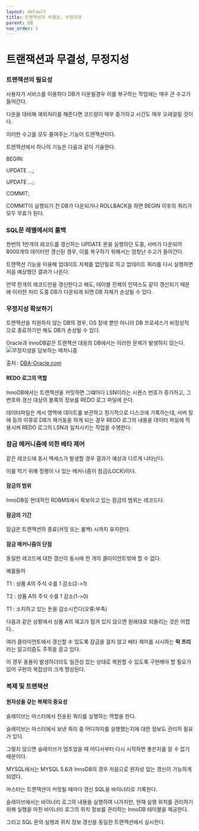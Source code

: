 ```yaml
---
layout: default
title: 트랜잭션과 무결성, 무정지성
parent: DB
nav_order: 5
---
```


# 트랜잭션과 무결성, 무정지성

### 트랜잭션의 필요성

사용자가 서비스를 이용하다 DB가 다운될경우 이를 복구하는 작업에는 매우 큰 수고가 들어간다.

다운을 대비해 예외처리를 해준다면 코드량이 매우 증가하고 시간도 매우 오래걸릴 것이다.

이러한 수고를 모두 줄여주는 기능이 트랜잭션이다.

트랜잭션에서 하나의 기능은 다음과 같이 기술한다.

BEGIN:

UPDATE ...;

UPDATE ...;

COMMIT;

COMMIT이 실행되기 전 DB가 다운되거나 ROLLBACK을 하면 BEGIN 이후의 쿼리가 모두 무효가 된다.

### SQL문 레벨에서의 롤백

한번의 1만개의 레코드를 갱신하는 UPDATE 문을 실행하던 도중, 서버가 다운되어 8000개의 데이터만 갱신된 경우, 이를 복구하기 위해서는 엄청난 수고가 들어간다.

트랜잭션 기능을 이용해 업데이트 자체를 없던일로 하고 업데이트 쿼리를 다시 실행하면 처음 예상했던 결과가 나온다.

만약 한개의 레코드만을 갱신한다고 해도, 테이블 전체의 인덱스도 같이 갱신되기 때문에 이러한 처리 도중 DB가 다운되게 되면 DB 자체가 손상될 수 있다.

### 무정지성 확보하기

트랜잭션을 지원하지 않는 DB의 경우, OS 장애 뿐만 아니라 DB 프로세스가 비정상적으로 종료하기만 해도 DB가 손상될 수 있다.

Oracle과 InnoDB같은 트랜잭션 대응의 DB에서는 이러한 문제가 발생하지 않는다.
![무정지성을 담보하는 매처니즘](http://www.dba-oracle.com/images/oracle_redo_disk_bottlenecks.jpg)

출처 : [DBA-Oracle.com](http://www.dba-oracle.com/t_redo_log_tuning.htm)

#### REDO 로그의 역할

InnoDB에서는 트랜잭션을 커밋하면 그떄마다 LSN이라는 시퀀스 번호가 증가하고, 그 번호와 갱신 대상의 블록의 정보를 REDO 로그 파일에 쓴다.

데이터파일은 캐시 영역에 데이트롤 보관하고 정기적으로 디스크에 기록하는데, 서버 장애 등의 이류로 DB가 재가동을 하게 되는 경우 REDO 로그의 내용을 데이터 파일에 적용시켜 REDO 로그의 LSN과 일치시키는 작업을 수행한다.

### 잠금 메커니즘에 의한 베타 제어

같은 레코드에 동시 액세스가 발생할 경우 결과가 예상과 다르게 나타난다.

이를 막기 위해 정평이 나 있는 메커니즘이 잠금(LOCK)이다.

#### 잠금의 범위

InnoDB등 현대적인 RDBMS에서 확보하고 있는 잠금의 범위는 레코드다.

#### 잠금의 기간

잠금은 트랜잭션의 종료(커밋 또는 롤백) 시까지 유지한다.

#### 잠금 매커니즘의 단점

동일한 레코드에 대한 갱신이 동시에 한 개의 클라이언트밖에 할 수 없다.

예를들어

T1 : 상품 A의 주식 수를 1 감소(2->1)

T2 : 상품 A의 주식 수를 1 감소(1->0)

T1 : 소지하고 있는 돈을 감소시킨다(오류:부족)

다음과 같은 상황에서 상품 A의 재고가 잠겨 있지 않으면 원래대로 되돌리는 것은 어렵다..

여러 클라이언트에서 갱신할 수 있도록 잠금을 걸지 않고 배타 제어를 시시하는 **락 프리** 라는 알고리즘도 주목을 끌고 있다.

이 경우 충돌이 발생하더라도 일관성 있는 상태로 복원할 수 있도록 구현해야 할 필요가 있어 구현의 복잡성이 크게 향상된다.

### 복제 및 트랜잭션

#### 원자성을 갖는 복제의 중요성

슬레이브는 마스터에서 전송된 쿼리를 실행하는 역할을 한다.

슬레이브는 마스터에서 보낸 쿼리 중 어디까지를 실행했는지에 대한 정보도 관리하 필요가 있다.

그렇지 않으면 슬레이브가 멈추었을 때 어디서부터 다시 시작하면 좋은지를 알 수 없기 때문이다.

MYSQL에서는 MYSQL 5.6과 InnoDB의 경우 처음으로 원자성 있는 갱신이 가능하게 되었다.

마스터는 트랜잭션이 커밋될 때마다 갱신 SQL을 바이너리로 기록한다.

슬레이브에서는 바이너리 로그의 내용을 실행하여 나가지만, 현재 실행 위치를 관리하기 위해 실행을 마친 바이너리 로그의 위치 정보를 관리하는 InnoDB 테이블을 제공한다.

그리고 SQL 문의 실행과 위치 정보 갱신을 동일한 트랜잭션에서 실시한다.